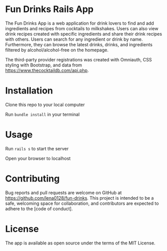 # Fun Drinks Rails App
The Fun Drinks App is a web application for drink lovers to find and add ingredients and recipes from cocktails to milkshakes. Users can also view drink recipes created with specific ingredients and share their drink recipes with others. Users can search for any ingredient or drink by name. Furthermore, they can browse the latest drinks, drinks, and ingredients filtered by alcohol/alcohol-free on the homepage.

The third-party provider registrations was created with Omniauth, CSS styling with Bootstrap, and data from https://www.thecocktaildb.com/api.php.

# Installation
Clone this repo to your local computer

Run `bundle install` in your terminal

# Usage
Run `rails s` to start the server

Open your browser to localhost

# Contributing
Bug reports and pull requests are welcome on GitHub at https://github.com/lena0128/fun-drinks. This project is intended to be a safe, welcoming space for collaboration, and contributors are expected to adhere to the [code of conduct].

# License
The app is available as open source under the terms of the MIT License.
